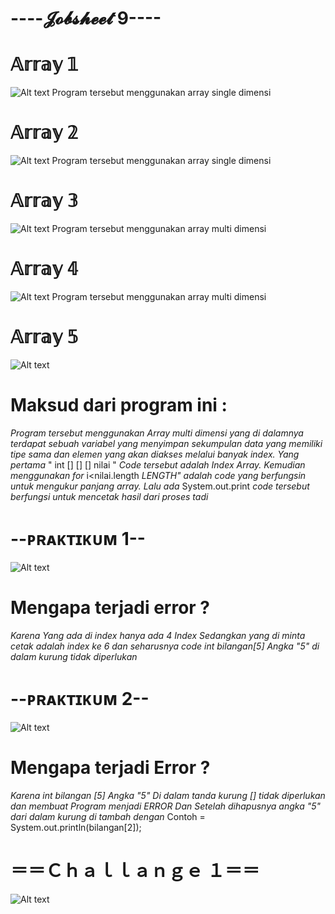 # ----𝓙𝓸𝓫𝓼𝓱𝓮𝓮𝓽 9----

# 𝔸𝕣𝕣𝕒𝕪 𝟙
![Alt text](https://github.com/Syihabuddinsanni/Jobsheet9/blob/master/Array1.png)
Program tersebut menggunakan array single dimensi

# 𝔸𝕣𝕣𝕒𝕪 𝟚
![Alt text](https://github.com/Syihabuddinsanni/Jobsheet9/blob/master/Array2.png)
Program tersebut menggunakan array single dimensi

# 𝔸𝕣𝕣𝕒𝕪 𝟛
![Alt text](https://github.com/Syihabuddinsanni/Jobsheet9/blob/master/Array3.png)
Program tersebut menggunakan array multi dimensi

# 𝔸𝕣𝕣𝕒𝕪 𝟜
![Alt text](https://github.com/Syihabuddinsanni/Jobsheet9/blob/master/Array4.png)
Program tersebut menggunakan array multi dimensi

# 𝔸𝕣𝕣𝕒𝕪 𝟝
![Alt text](https://github.com/Syihabuddinsanni/Jobsheet9/blob/master/Array5.png)
# Maksud dari program ini :
_Program tersebut menggunakan Array multi dimensi yang di dalamnya terdapat sebuah
variabel yang menyimpan sekumpulan data yang memiliki tipe sama dan elemen yang
akan diakses melalui banyak index. Yang pertama_  " int [] [] [] nilai "
_Code tersebut adalah Index Array. Kemudian menggunakan for_ i<nilai.length _LENGTH" 
adalah code yang berfungsin untuk mengukur panjang array. Lalu ada_ System.out.print 
_code tersebut berfungsi untuk mencetak hasil dari proses tadi_
# --ᴘʀᴀᴋᴛɪᴋᴜᴍ 1--
![Alt text](https://github.com/Syihabuddinsanni/Jobsheet9/blob/master/Praktikum1.png)
# Mengapa terjadi error ?
_Karena Yang ada di index hanya ada 4 Index Sedangkan yang di minta cetak adalah index 
ke 6 dan seharusnya code int bilangan[5] Angka "5" di dalam kurung tidak diperlukan_

# --ᴘʀᴀᴋᴛɪᴋᴜᴍ 2--
![Alt text](https://github.com/Syihabuddinsanni/Jobsheet9/blob/master/Praktikum2.png)
# Mengapa terjadi Error ?
_Karena int bilangan [5] Angka "5" Di dalam tanda kurung [] tidak diperlukan dan membuat 
Program menjadi ERROR Dan Setelah dihapusnya angka "5" dari dalam kurung di tambah dengan_
Contoh = 
System.out.println(bilangan[2]);

# ＝＝Ｃｈａｌｌａｎｇｅ １＝＝
![Alt text](https://github.com/Syihabuddinsanni/Jobsheet9/blob/master/Challange1.png)


